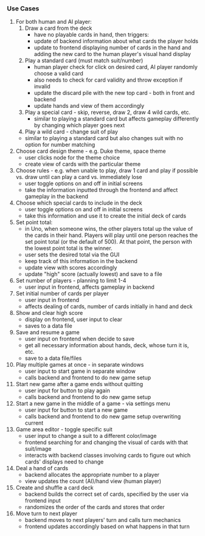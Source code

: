 ### Use Cases

1. For both human and AI player:
    1. Draw a card from the deck
        - have no playable cards in hand, then triggers:
        - update of backend information about what cards the player holds
        - update to frontend displaying number of cards in the hand and adding the new card to the human player's visual
    hand display
    2. Play a standard card (must match suit/number)
        - human player check for click on desired card, AI player randomly choose a valid card
        - also needs to check for card validity and throw exception if invalid
        - update the discard pile with the new top card - both in front and backend
        - update hands and view of them accordingly
    3. Play a special card - skip, reverse, draw 2, draw 4 wild cards, etc.
        - similar to playing a standard card but affects gameplay differently by changing which player goes next
    4. Play a wild card - change suit of play
      - similar to playing a standard card but also changes suit with no option for number matching
2. Choose card design theme - e.g. Duke theme, space theme
    - user clicks node for the theme choice
    - create view of cards with the particular theme
3. Choose rules - e.g. when unable to play, draw 1 card and play if possible vs. draw until can play a card vs. immediately lose
    - user toggle options on and off in initial screens
    - take the information inputted through the frontend and affect gameplay in the backend
4. Choose which special cards to include in the deck
    - user toggle options on and off in initial screens
    - take this information and use it to create the initial deck of cards
5. Set point total:
    - in Uno, when someone wins, the other players total up the value of the cards in their hand. Players will play until
    one person reaches the set point total (or the default of 500). At that point, the person with the lowest point total
    is the winner.
    - user sets the desired total via the GUI
    - keep track of this information in the backend
    - update view with scores accordingly
    - update "high" score (actually lowest) and save to a file
6. Set number of players - planning to limit 1-4
    - user input in frontend, affects gameplay in backend
7. Set initial number of cards per player
    - user input in frontend
    - affects dealing of cards, number of cards initially in hand and deck
8. Show and clear high score
    - display on frontend, user input to clear
    - saves to a data file
9. Save and resume a game
    - user input on frontend when decide to save
    - get all necessary information about hands, deck, whose turn it is, etc.
    - save to a data file/files
10. Play multiple games at once - in separate windows
    - user input to start game in separate window
    - calls backend and frontend to do new game setup
11. Start new game after a game ends without quitting
    - user input for button to play again
    - calls backend and frontend to do new game setup
12. Start a new game in the middle of a game - via settings menu
    - user input for button to start a new game
    - calls backend and frontend to do new game setup overwriting current
13. Game area editor - toggle specific suit
    -  user input to change a suit to a different color/image
    - frontend searching for and changing the visual of cards with that suit/image
    - interacts with backend classes involving cards to figure out which cards' displays need to change
14. Deal a hand of cards
    - backend allocates the appropriate number to a player
    - view updates the count (AI)/hand view (human player)
15. Create and shuffle a card deck
    - backend builds the correct set of cards, specified by the user via frontend input
    - randomizes the order of the cards and stores that order
16. Move turn to next player
    - backend moves to next players' turn and calls turn mechanics
    - frontend updates accordingly based on what happens in that turn